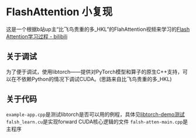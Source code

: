 # FlashAttention 小复现
这是一个根据b站up主“比飞鸟贵重的多_HKL”的FlahAttention视频来学习的[Flash Attention学习过程 - bilibili](https://www.bilibili.com/video/BV1FM9XYoEQ5/?spm_id_from=333.999.0.0&vd_source=1e1c4d48c6129699686897a835e568ea)
## 关于调试
为了便于调试，使用libtorch——提供对PyTorch模型和算子的原生C++支持，可以在不依赖Python的情况下调试CUDA。(思路来自比飞鸟贵重的多_HKL)
## 关于代码
`example-app.cpp`是测试libtorch是否可以用的例程，具体见[libtorch-demo测试](https://pytorch.org/cppdocs/installing.html)
`falsh_learn.cu`是实现forward CUDA核心逻辑的文件
`falsh-atten-main.cpp`是主程序



